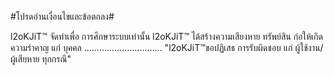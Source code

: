 #โปรดอ่านเงื่อนไขและข้อตกลง#

l2oKJiT™ จัดทำเพื่อ การศึกษาระบบเท่านั้น
l2oKJiT™ ได้สร้างความเสียงหาย ทรัพย์สิน
ก่อให้เกิด ความรำคาญ แก่ บุคคล 
...............................
"l2oKJiT™ขอปฏิเสธ การรับผิดชอบ แก่ ผู้ใช้งาน/ผู้เสียหาย ทุกกรณี"
